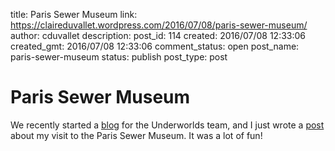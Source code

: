 title: Paris Sewer Museum
link: https://claireduvallet.wordpress.com/2016/07/08/paris-sewer-museum/
author: cduvallet
description: 
post_id: 114
created: 2016/07/08 12:33:06
created_gmt: 2016/07/08 12:33:06
comment_status: open
post_name: paris-sewer-museum
status: publish
post_type: post

# Paris Sewer Museum

We recently started a [blog](https://medium.com/underworlds) for the Underworlds team, and I just wrote a [post](https://medium.com/underworlds/a-visit-to-the-paris-sewer-museum-34afb3a0ac5c#.smri3yl2s) about my visit to the Paris Sewer Museum. It was a lot of fun!